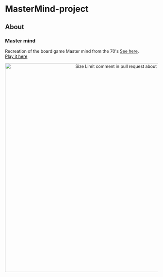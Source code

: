 # MasterMind-project


## About

### Master mind

Recreation of the board game Master mind from the 70's [See here](https://en.wikipedia.org/wiki/Mastermind_(board_game)).                                    
[Play it here](https://mdbaker19.github.io/MasterMind-project/)

<p align="center">
<img src="https://Mdbaker19.github.io/MasterMind-project/img/gameplay.png"
  alt="Size Limit comment in pull request about bundle size changes"
  width="856" height="689">
</p>
